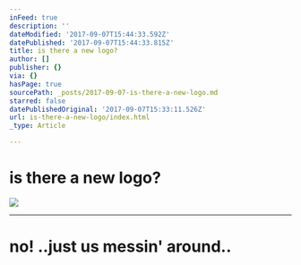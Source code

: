 ```yaml
---
inFeed: true
description: ''
dateModified: '2017-09-07T15:44:33.592Z'
datePublished: '2017-09-07T15:44:33.815Z'
title: is there a new logo?
author: []
publisher: {}
via: {}
hasPage: true
sourcePath: _posts/2017-09-07-is-there-a-new-logo.md
starred: false
datePublishedOriginal: '2017-09-07T15:33:11.526Z'
url: is-there-a-new-logo/index.html
_type: Article

---
```

# is there a new logo?
![](https://the-grid-user-content.s3-us-west-2.amazonaws.com/e02fd6ad-9195-4b42-9f01-1183eb668aed.png)

---

# no! ..just us messin' around..